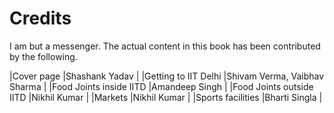 # Credits
I am but a messenger. The actual content in this book has been contributed by the following.

|Cover page                 |Shashank Yadav               |
|Getting to IIT Delhi       |Shivam Verma, Vaibhav Sharma |
|Food Joints inside IITD    |Amandeep Singh               |
|Food Joints outside IITD   |Nikhil Kumar                 |
|Markets                    |Nikhil Kumar                 |
|Sports facilities          |Bharti Singla               |
